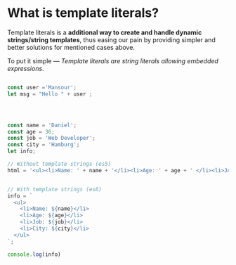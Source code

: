 # What is template literals?

Template literals is a  **additional way to create and handle dynamic strings/string templates**, thus easing our pain by providing simpler and better solutions for mentioned cases above.

To put it simple — _Template literals are string literals allowing embedded expressions_.

```javascript

const user ='Mansour';
let msg = "Hello " + user ;




const name = 'Daniel';
const age = 36;
const job = 'Web Developer';
const city = 'Hamburg';
let info;

// Without template strings (es5)
html = '<ul><li>Name: ' + name + '</li><li>Age: ' + age + ' </li><li>Job: '+ job+ ' </li><li>City: '+ city +' </li></ul>';


// With template strings (es6)
info = `
  <ul>
    <li>Name: ${name}</li>
    <li>Age: ${age}</li>
    <li>Job: ${job}</li>
    <li>City: ${city}</li>      
  </ul>
`;

console.log(info)
```


